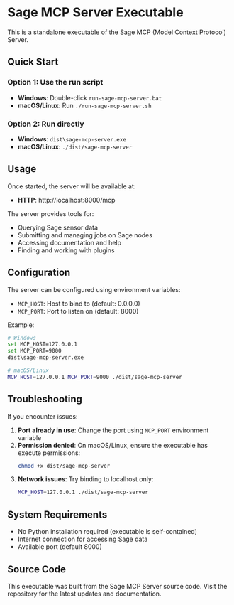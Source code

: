 # Sage MCP Server Executable

This is a standalone executable of the Sage MCP (Model Context Protocol) Server.

## Quick Start

### Option 1: Use the run script
- **Windows**: Double-click `run-sage-mcp-server.bat`
- **macOS/Linux**: Run `./run-sage-mcp-server.sh`

### Option 2: Run directly
- **Windows**: `dist\sage-mcp-server.exe`
- **macOS/Linux**: `./dist/sage-mcp-server`

## Usage

Once started, the server will be available at:
- **HTTP**: http://localhost:8000/mcp

The server provides tools for:
- Querying Sage sensor data
- Submitting and managing jobs on Sage nodes
- Accessing documentation and help
- Finding and working with plugins

## Configuration

The server can be configured using environment variables:
- `MCP_HOST`: Host to bind to (default: 0.0.0.0)
- `MCP_PORT`: Port to listen on (default: 8000)

Example:
```bash
# Windows
set MCP_HOST=127.0.0.1
set MCP_PORT=9000
dist\sage-mcp-server.exe

# macOS/Linux
MCP_HOST=127.0.0.1 MCP_PORT=9000 ./dist/sage-mcp-server
```

## Troubleshooting

If you encounter issues:

1. **Port already in use**: Change the port using `MCP_PORT` environment variable
2. **Permission denied**: On macOS/Linux, ensure the executable has execute permissions:
   ```bash
   chmod +x dist/sage-mcp-server
   ```
3. **Network issues**: Try binding to localhost only:
   ```bash
   MCP_HOST=127.0.0.1 ./dist/sage-mcp-server
   ```

## System Requirements

- No Python installation required (executable is self-contained)
- Internet connection for accessing Sage data
- Available port (default 8000)

## Source Code

This executable was built from the Sage MCP Server source code.
Visit the repository for the latest updates and documentation.
